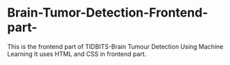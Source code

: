 # Brain-Tumor-Detection-Frontend-part-
This is the frontend part of TIDBITS-Brain Tumour Detection Using Machine Learning
It uses HTML and CSS in frontend part.
